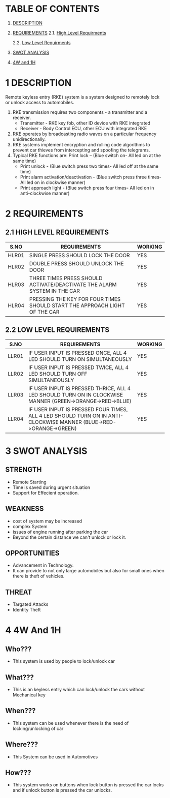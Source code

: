 # TABLE OF CONTENTS

1. [DESCRIPTION](#1-description)
2. [REQUIREMENTS](#2-requirements)
   2.1. [High Level Requirments](#21-high-level-requirments)
   
   2.2. [Low Level Requirments](#22-low-level-requirments)
 
3. [SWOT ANALYSIS](#3-swot-analysis)
4. [4W and 1H](#4-4w-and-1h)
# 1 DESCRIPTION
Remote keyless entry (RKE) system is a system designed to remotely lock or unlock access to automobiles. 
1. RKE transmission requires two components - a transmitter and a receiver. 
   * Transmitter - RKE key fob, other ID device with RKE integrated 
   * Receiver - Body Control ECU, other ECU with integrated RKE 
2.	RKE operates by broadcasting radio waves on a particular frequency unidirectionally. 
3.	RKE systems implement encryption and rolling code algorithms to prevent car thieves from intercepting and spoofing the telegrams. 
4.	Typical RKE functions are: 	Print lock – (Blue switch on- All led on at the same time)
    * Print unlock - (Blue switch press two times- All led off at the same time)
    * Print alarm activation/deactivation - (Blue switch press three times- All led on in clockwise manner)
    * Print approach light - (Blue switch press four times- All led on in anti-clockwise manner)


# 2 REQUIREMENTS

## 2.1 HIGH LEVEL REQUIREMENTS

|S.NO| REQUIREMENTS|WORKING|
|----|-------------|-------|
|HLR01| SINGLE PRESS SHOULD LOCK THE DOOR|YES|
|HLR02| DOUBLE PRESS SHOULD UNLOCK THE DOOR|YES|
|HLR03| THREE TIMES PRESS SHOULD ACTIVATE/DEACTIVATE THE ALARM SYSTEM IN THE CAR|YES|
|HLR04| PRESSING THE KEY FOR FOUR TIMES SHOULD START THE APPROACH LIGHT OF THE CAR|YES|

## 2.2 LOW LEVEL REQUIREMENTS

|S.NO| REQUIREMENTS|WORKING|
|----|-------------|-------|
|LLR01|IF USER INPUT IS PRESSED ONCE, ALL 4 LED SHOULD TURN ON SIMULTANEOUSLY|YES|
|LLR02|IF USER INPUT IS PRESSED TWICE, ALL 4 LED SHOULD TURN OFF SIMULTANEOUSLY|YES|
|LLR03|IF USER INPUT IS PRESSED THRICE, ALL 4 LED SHOULD TURN ON IN CLOCKWISE MANNER (GREEN->ORANGE->RED->BLUE)|YES|
|LLR04|IF USER INPUT IS PRESSED FOUR TIMES, ALL 4 LED SHOULD TURN ON IN ANTI-CLOCKWISE MANNER (BLUE->RED->ORANGE->GREEN)|YES|

# 3 SWOT ANALYSIS

## STRENGTH
* Remote Starting
* Time is saved during urgent situation
* Support for Effecient operation.

## WEAKNESS
* cost of system may be increased
* complex System
* issues of engine running after parking the car
* Beyond the certain distance we can't unlock or lock it.

## OPPORTUNITIES
* Advancement in Technology.
* It can provide to not only large automobiles but also for small ones when there is theft of vehicles.

## THREAT
* Targated Attacks
* Identity Theft

# 4 4W And 1H

## Who???

* This system is used by people to lock/unlock car

## What???

* This is an keyless entry which can lock/unlock the cars without Mechanical key

## When???

* This system can be used whenever there is the need of locking/unlocking of car

## Where???

* This System can be used in Automotives

## How???

* This system works on buttons when lock button is pressed the car locks and if unlock button is pressed the car unlocks.
